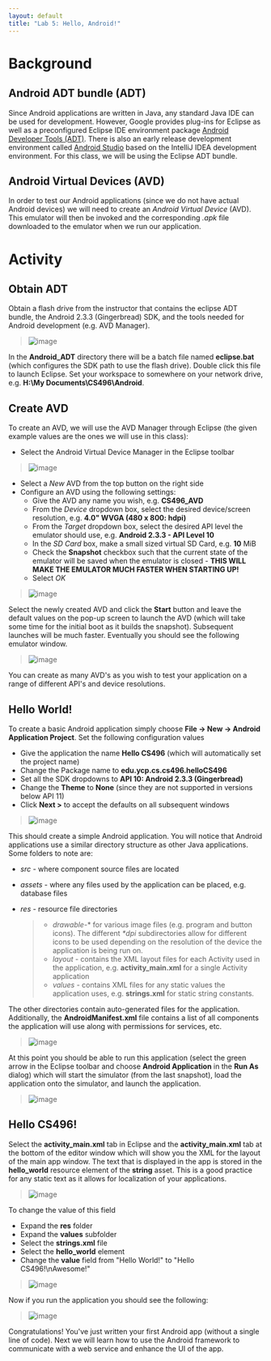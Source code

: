 ```yaml
---
layout: default
title: "Lab 5: Hello, Android!"
---
```


Background
==========

Android ADT bundle (ADT)
------------------------

Since Android applications are written in Java, any standard Java IDE can be used for development. However, Google provides plug-ins for Eclipse as well as a preconfigured Eclipse IDE environment package [Android Developer Tools (ADT)](http://developer.android.com/sdk/index.html). There is also an early release development environment called [Android Studio](http://developer.android.com/sdk/installing/studio.html) based on the IntelliJ IDEA development environment. For this class, we will be using the Eclipse ADT bundle.

Android Virtual Devices (AVD)
-----------------------------

In order to test our Android applications (since we do not have actual Android devices) we will need to create an *Android Virtual Device* (AVD). This emulator will then be invoked and the corresponding *.apk* file downloaded to the emulator when we run our application. 

Activity
========

Obtain ADT
----------

Obtain a flash drive from the instructor that contains the eclipse ADT bundle, the Android 2.3.3 (Gingerbread) SDK, and the tools needed for Android development (e.g. AVD Manager).

> ![image](images/lab05/flashdrive.png)

In the **Android_ADT** directory there will be a batch file named **eclipse.bat** (which configures the SDK path to use the flash drive). Double click this file to launch Eclipse. Set your workspace to somewhere on your network drive, e.g. **H:\My Documents\CS496\Android**. 

Create AVD
----------

To create an AVD, we will use the AVD Manager through Eclipse (the given example values are the ones we will use in this class):

-   Select the Android Virtual Device Manager in the Eclipse toolbar

> ![image](images/lab05/EclipseAVD.png)

-   Select a *New* AVD from the top button on the right side
-   Configure an AVD using the following settings:
	-   Give the AVD any name you wish, e.g. **CS496_AVD**
	-   From the *Device* dropdown box, select the desired device/screen resolution, e.g. **4.0" WVGA (480 x 800: hdpi)**
	-   From the *Target* dropdown box, select the desired API level the emulator should use, e.g. **Android 2.3.3 - API Level 10**
	-   In the *SD Card* box, make a small sized virtual SD Card, e.g. **10** MiB
	-   Check the **Snapshot** checkbox such that the current state of the emulator will be saved when the emulator is closed - **THIS WILL MAKE THE EMULATOR MUCH FASTER WHEN STARTING UP!**
	-   Select *OK*

> ![image](images/lab05/AVDcreate.png)

Select the newly created AVD and click the **Start** button and leave the default values on the pop-up screen to launch the AVD (which will take some time for the initial boot as it builds the snapshot). Subsequent launches will be much faster. Eventually you should see the following emulator window.

> ![image](images/lab05/emulator.png)

You can create as many AVD's as you wish to test your application on a range of different API's and device resolutions.

Hello World!
------------

To create a basic Android application simply choose **File -> New -> Android Application Project**. Set the following configuration values

-   Give the application the name **Hello CS496** (which will automatically set the project name)
-   Change the Package name to **edu.ycp.cs.cs496.helloCS496** 
-   Set all the SDK dropdowns to **API 10: Android 2.3.3 (Gingerbread)**
-   Change the **Theme** to **None** (since they are not supported in versions below API 11)
-   Click **Next >** to accept the defaults on all subsequent windows

> ![image](images/lab05/newapp.png)

This should create a simple Android application. You will notice that Android applications use a similar directory structure as other Java applications. Some folders to note are:

-   *src* - where component source files are located
-   *assets* - where any files used by the application can be placed, e.g. database files
-   *res* - resource file directories

    > -   *drawable-*\* for various image files (e.g. program and button icons). The different *\*dpi* subdirectories allow for different icons to be used depending on the resolution of the device the application is being run on.
    > -   *layout* - contains the XML layout files for each Activity used in the application, e.g. **activity_main.xml** for a single Activity application
    > -   *values* - contains XML files for any static values the application uses, e.g. **strings.xml** for static string constants.

The other directories contain auto-generated files for the application. Additionally, the **AndroidManifest.xml** file contains a list of all components the application will use along with permissions for services, etc.

> ![image](images/lab05/eclipsebasic.png)

At this point you should be able to run this application (select the green arrow in the Eclipse toolbar and choose **Android Application** in the **Run As** dialog) which will start the simulator (from the last snapshot), load the application onto the simulator, and launch the application.

> ![image](images/lab05/helloworld.png)

Hello CS496!
------------

Select the **activity_main.xml** tab in Eclipse and the **activity_main.xml** tab at the bottom of the editor window which will show you the XML for the layout of the main app window. The text that is displayed in the app is stored in the **hello_world** resource element of the **string** asset. This is a good practice for any static text as it allows for localization of your applications.

> ![image](images/lab05/activityxml.png)

To change the value of this field

-   Expand the **res** folder
-   Expand the **values** subfolder
-   Select the **strings.xml** file
-   Select the **hello_world** element
-   Change the **value** field from "Hello World!" to "Hello CS496!\nAwesome!"

> ![image](images/lab05/strings.png)

Now if you run the application you should see the following:

> ![image](images/lab05/hello496.png)

Congratulations! You've just written your first Android app (without a single line of code). Next we will learn how to use the Android framework to communicate with a web service and enhance the UI of the app.
